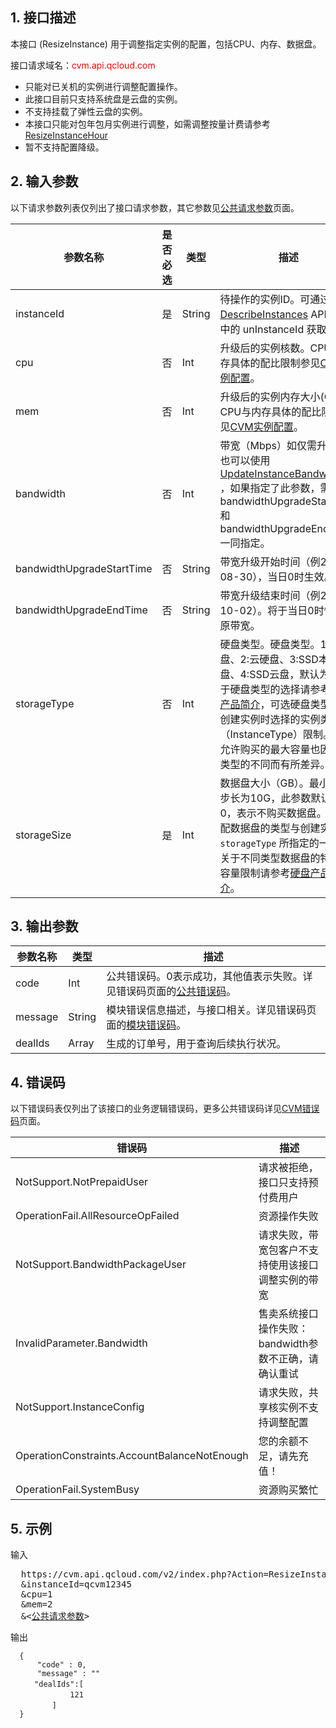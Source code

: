 ## 1. 接口描述
 
本接口 (ResizeInstance) 用于调整指定实例的配置，包括CPU、内存、数据盘。

接口请求域名：<font style="color:red">cvm.api.qcloud.com</font>

* 只能对已关机的实例进行调整配置操作。
* 此接口目前只支持系统盘是云盘的实例。
* 不支持挂载了弹性云盘的实例。
* 本接口只能对包年包月实例进行调整，如需调整按量计费请参考 [ResizeInstanceHour](https://www.qcloud.com/doc/api/229/1344)
* 暂不支持配置降级。

## 2. 输入参数

以下请求参数列表仅列出了接口请求参数，其它参数见[公共请求参数](/document/api/213/6976)页面。

| 参数名称 | 是否必选  | 类型 | 描述 
|---------|---------|---------|---------|
| instanceId|是|String|待操作的实例ID。可通过 [DescribeInstances](https://www.qcloud.com/doc/api/229/831) API返回值中的 unInstanceId 获取。
| cpu| 否| Int| 升级后的实例核数。CPU与内存具体的配比限制参见[CVM实例配置](/document/product/213/2177)。|
| mem| 否| Int| 升级后的实例内存大小(GB)。CPU与内存具体的配比限制参见[CVM实例配置](/document/product/213/2177)。|
| bandwidth| 否| Int| 带宽（Mbps）如仅需升级带宽也可以使用 [UpdateInstanceBandwidth](http://www.qcloud.com/doc/api/229/%E8%B0%83%E6%95%B4%E5%8C%85%E5%B9%B4%E5%8C%85%E6%9C%88%E5%AE%9E%E4%BE%8B%E5%B8%A6%E5%AE%BD) ，如果指定了此参数，需要将bandwidthUpgradeStartTime和bandwidthUpgradeEndTime一同指定。|
| bandwidthUpgradeStartTime| 否| String| 带宽升级开始时间（例2016-08-30），当日0时生效。|
| bandwidthUpgradeEndTime| 否| String| 带宽升级结束时间（例2018-10-02）。将于当日0时恢复为原带宽。|
| storageType| 否| Int| 硬盘类型。硬盘类型。1:本地盘、2:云硬盘、3:SSD本地盘、4:SSD云盘，默认为1。关于硬盘类型的选择请参考[硬盘产品简介](https://www.qcloud.com/doc/product/213/498)，可选硬盘类型受到创建实例时选择的实例类型（InstanceType）限制。另外允许购买的最大容量也因硬盘类型的不同而有所差异。|
| storageSize| 是| Int| 数据盘大小（GB）。最小调整步长为10G，此参数默认值为0，表示不购买数据盘。其所分配数据盘的类型与创建实例时 `storageType` 所指定的一致。关于不同类型数据盘的特性与容量限制请参考[硬盘产品简介](https://www.qcloud.com/doc/product/213/498)。|
## 3. 输出参数

| 参数名称 | 类型 | 描述 |
|---------|---------|---------|
| code | Int | 公共错误码。0表示成功，其他值表示失败。详见错误码页面的[公共错误码](https://www.qcloud.com/doc/api/372/%E9%94%99%E8%AF%AF%E7%A0%81#1.E3.80.81.E5.85.AC.E5.85.B1.E9.94.99.E8.AF.AF.E7.A0.81)。|
| message | String | 模块错误信息描述，与接口相关。详见错误码页面的[模块错误码](https://www.qcloud.com/doc/api/372/%E9%94%99%E8%AF%AF%E7%A0%81#2.E3.80.81.E6.A8.A1.E5.9D.97.E9.94.99.E8.AF.AF.E7.A0.81)。|
| dealIds| Array| 生成的订单号，用于查询后续执行状况。|


## 4. 错误码
以下错误码表仅列出了该接口的业务逻辑错误码，更多公共错误码详见[CVM错误码](/document/product/213/6982)页面。

|错误码|描述|
|---|---|
|NotSupport.NotPrepaidUser|请求被拒绝，接口只支持预付费用户
|OperationFail.AllResourceOpFailed|资源操作失败
|NotSupport.BandwidthPackageUser|请求失败，带宽包客户不支持使用该接口调整实例的带宽
|InvalidParameter.Bandwidth|售卖系统接口操作失败：bandwidth参数不正确，请确认重试
|NotSupport.InstanceConfig|请求失败，共享核实例不支持调整配置
|OperationConstraints.AccountBalanceNotEnough|您的余额不足，请先充值！
|OperationFail.SystemBusy|资源购买繁忙


## 5. 示例
 
输入

<pre>
  https://cvm.api.qcloud.com/v2/index.php?Action=ResizeInstance
  &instanceId=qcvm12345
  &cpu=1
  &mem=2
  &<<a href="https://www.qcloud.com/doc/api/229/6976">公共请求参数</a>>
</pre>

输出

```
  {
      "code" : 0,
      "message" : ""
　　  "dealIds":[
　　          121
　　      ]
  }

```





